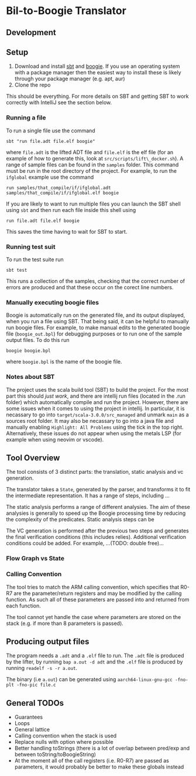# Bil-to-Boogie Translator

## Development 

## Setup 

 1. Download and install [sbt](https://www.scala-sbt.org/download.html) and [boogie](https://github.com/boogie-org/boogie#installation). If you use an operating system with a package manager then the easiest way to install these is likely through your package manager (e.g. apt, aur)
 2. Clone the repo

This should be everything. For more details on SBT and getting SBT to work correctly with IntelliJ see the section below.

### Running a file

To run a single file use the command 

`sbt "run file.adt file.elf boogie"`

where `file.adt` is the lifted ADT file and `file.elf` is the elf file (for an example of how to generate this, look at `src/scripts/lift\_docker.sh`). A range of sample files can be found in the `samples` folder. This command must be run in the root directory of the project. For example, to run the `ifglobal` example use the command 

`run samples/that_compile/if/ifglobal.adt samples/that_compile/if/ifglobal.elf boogie`

If you are likely to want to run multiple files you can launch the SBT shell using `sbt` and then run each file inside this shell using

`run file.adt file.elf boogie`

This saves the time having to wait for SBT to start.


### Running test suit

To run the test suite run

`sbt test`

This runs a collection of the samples, checking that the correct number of errors are produced and that these occur on the corect line numbers. 

### Manually executing boogie files

Boogie is automatically run on the generated file, and its output displayed, when you run a file using SBT. That being said, it can be helpful to manually run boogie files. For example, to make manual edits to the generated boogie file (`boogie_out.bpl`) for debugging purposes or to run one of the sample output files. To do this run

`boogie boogie.bpl`

where `boogie.bpl` is the name of the boogie file.


### Notes about SBT

The project uses the scala build tool (SBT) to build the project. For the most part this should *just work*, and there are intellij run files (located in the .run folder) which automatically compile and run the project.
However, there are some issues when it comes to using the project in intellij. In particular, it is necassary to go into `target/scala-3.0.0/src_managed` and unmark `main` as a sources root folder. It may also be necassary
to go into a java file and manually enabling `Highlight: All Problems` using the tick in the top right.
Alternatively, these issues do not appear when using the metals LSP (for example when using neovim or vscode).

## Tool Overview

The tool consists of 3 distinct parts: the translation, static analysis and vc generation. 

The translator takes a `State`, generated by the parser, and transforms it to fit the intermediate representation. It has a range of steps, including ...

The static analysis performs a range of different analysies. The aim of these analysies is generally to speed up the Boogie processing time by reducing the complexity of the predicates. Static analysis steps can be 

The VC generation is performed after the previous two steps and generates the final verification conditions (this includes relies). 
Additional verification conditions could be added. For example, ...(TODO: double free)...

### Flow Graph vs State

### Calling Convention

The tool tries to match the ARM calling convention, which specifies that R0-R7 are the parameter/return registers and may be modified by the calling function. As such all of these parameters are passed into and returned from each function.

The tool cannot yet handle the case where parameters are stored on the stack (e.g. if more than 8 parameters is passed). 


## Producing output files

The program needs a `.adt` and a `.elf` file to run.
The `.adt` file is produced by the lifter, by running `bap a.out -d adt`
and the `.elf` file is produced by running `readelf -s -r a.out`.

The binary (i.e `a.out`) can be generated using 
`aarch64-linux-gnu-gcc -fno-plt -fno-pic file.c`



## General TODOs

 - Guarantees
 - Loops
 - General lattice
 - Calling convention when the stack is used
 - Replace nulls with option where possible
 - Better handling toStrings (there is a lot of overlap between pred/exp and between toString/toBoogieString)
 - At the moment all of the call registers (i.e. R0-R7) are passed as parameters, it would probably be better to make these globals instead

